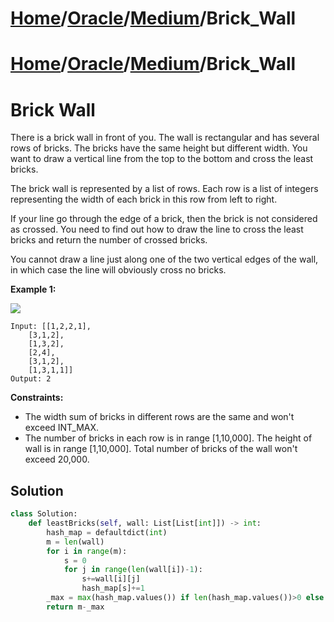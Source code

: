 # [Home](./../../..)/[Oracle](./../..)/[Medium](./..)/Brick_Wall
# [Home](./../../..)/[Oracle](./../..)/[Medium](./..)/Brick_Wall
<h1>Brick Wall</h1>

<p>
There is a brick wall in front of you. The wall is rectangular and has several rows of bricks. The bricks have the same height but different width. You want to draw a vertical line from the top to the bottom and cross the least bricks.

The brick wall is represented by a list of rows. Each row is a list of integers representing the width of each brick in this row from left to right.

If your line go through the edge of a brick, then the brick is not considered as crossed. You need to find out how to draw the line to cross the least bricks and return the number of crossed bricks.

You cannot draw a line just along one of the two vertical edges of the wall, in which case the line will obviously cross no bricks.

</p>

<b>Example 1:</b>

<img src="https://assets.leetcode.com/uploads/2018/10/12/brick_wall.png">

    Input: [[1,2,2,1],
        [3,1,2],
        [1,3,2],
        [2,4],
        [3,1,2],
        [1,3,1,1]]
    Output: 2
  
<b>Constraints:</b>

- The width sum of bricks in different rows are the same and won't exceed INT_MAX.
- The number of bricks in each row is in range [1,10,000]. The height of wall is in range [1,10,000]. Total number of bricks of the wall won't exceed 20,000.

<h2>Solution</h2>

```python
class Solution:
    def leastBricks(self, wall: List[List[int]]) -> int:
        hash_map = defaultdict(int)
        m = len(wall)
        for i in range(m):
            s = 0
            for j in range(len(wall[i])-1):
                s+=wall[i][j]
                hash_map[s]+=1
        _max = max(hash_map.values()) if len(hash_map.values())>0 else 0
        return m-_max
```
